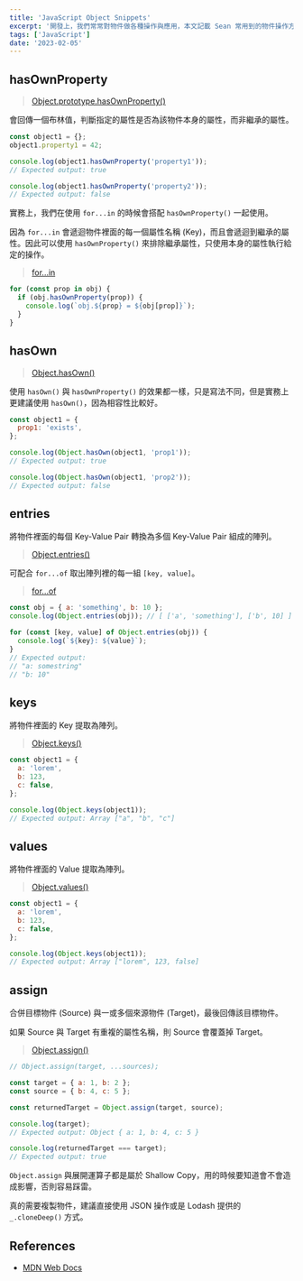 ```yaml
---
title: 'JavaScript Object Snippets'
excerpt: '開發上，我們常常對物件做各種操作與應用，本文記載 Sean 常用到的物件操作方式。'
tags: ['JavaScript']
date: '2023-02-05'
---
```


## hasOwnProperty

> [Object.prototype.hasOwnProperty()](https://developer.mozilla.org/en-US/docs/Web/JavaScript/Reference/Global_Objects/Object/hasOwnProperty)

會回傳一個布林值，判斷指定的屬性是否為該物件本身的屬性，而非繼承的屬性。

```javascript
const object1 = {};
object1.property1 = 42;

console.log(object1.hasOwnProperty('property1'));
// Expected output: true

console.log(object1.hasOwnProperty('property2'));
// Expected output: false
```

實務上，我們在使用 `for...in` 的時候會搭配 `hasOwnProperty()` 一起使用。

因為 `for...in` 會遞迴物件裡面的每一個屬性名稱 (Key)，而且會遞迴到繼承的屬性。因此可以使用 `hasOwnProperty()` 來排除繼承屬性，只使用本身的屬性執行給定的操作。

> [for...in](https://developer.mozilla.org/en-US/docs/Web/JavaScript/Reference/Statements/for...in)

```javascript
for (const prop in obj) {
  if (obj.hasOwnProperty(prop)) {
    console.log(`obj.${prop} = ${obj[prop]}`);
  }
}
```

## hasOwn

> [Object.hasOwn()](https://developer.mozilla.org/en-US/docs/Web/JavaScript/Reference/Global_Objects/Object/hasOwn)

使用 `hasOwn()` 與 `hasOwnProperty()` 的效果都一樣，只是寫法不同，但是實務上更建議使用 `hasOwn()`，因為相容性比較好。

```javascript
const object1 = {
  prop1: 'exists',
};

console.log(Object.hasOwn(object1, 'prop1'));
// Expected output: true

console.log(Object.hasOwn(object1, 'prop2'));
// Expected output: false
```

## entries

將物件裡面的每個 Key-Value Pair 轉換為多個 Key-Value Pair 組成的陣列。

> [Object.entries()](https://developer.mozilla.org/en-US/docs/Web/JavaScript/Reference/Global_Objects/Object/entries)

可配合 `for...of` 取出陣列裡的每一組 `[key, value]`。

> [for...of](https://developer.mozilla.org/en-US/docs/Web/JavaScript/Reference/Statements/for...of)

```javascript
const obj = { a: 'something', b: 10 };
console.log(Object.entries(obj)); // [ ['a', 'something'], ['b', 10] ]

for (const [key, value] of Object.entries(obj)) {
  console.log(`${key}: ${value}`);
}
// Expected output:
// "a: somestring"
// "b: 10"
```

## keys

將物件裡面的 Key 提取為陣列。

> [Object.keys()](https://developer.mozilla.org/en-US/docs/Web/JavaScript/Reference/Global_Objects/Object/keys)

```javascript
const object1 = {
  a: 'lorem',
  b: 123,
  c: false,
};

console.log(Object.keys(object1));
// Expected output: Array ["a", "b", "c"]
```

## values

將物件裡面的 Value 提取為陣列。

> [Object.values()](https://developer.mozilla.org/en-US/docs/Web/JavaScript/Reference/Global_Objects/Object/values)

```javascript
const object1 = {
  a: 'lorem',
  b: 123,
  c: false,
};

console.log(Object.keys(object1));
// Expected output: Array ["lorem", 123, false]
```

## assign

合併目標物件 (Source) 與一或多個來源物件 (Target)，最後回傳該目標物件。

如果 Source 與 Target 有重複的屬性名稱，則 Source 會覆蓋掉 Target。

> [Object.assign()](https://developer.mozilla.org/en-US/docs/Web/JavaScript/Reference/Global_Objects/Object/assign)

```javascript
// Object.assign(target, ...sources);

const target = { a: 1, b: 2 };
const source = { b: 4, c: 5 };

const returnedTarget = Object.assign(target, source);

console.log(target);
// Expected output: Object { a: 1, b: 4, c: 5 }

console.log(returnedTarget === target);
// Expected output: true
```

`Object.assign` 與展開運算子都是屬於 Shallow Copy，用的時候要知道會不會造成影響，否則容易踩雷。

真的需要複製物件，建議直接使用 JSON 操作或是 Lodash 提供的 `_.cloneDeep()` 方式。

## References

- [MDN Web Docs](https://developer.mozilla.org/zh-TW/)
